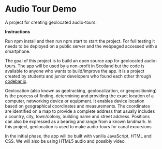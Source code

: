 # Audio Tour Demo

A project for creating geolocated audio-tours.

**Instructions**

Run npm install and then run npm start to start the project. For full testing it needs to be deployed on a public server and the webpaged accessed with a smartphone.

The goal of this project is to build an open source app for geolocated audio-tours. The app will be used by a non-profit in Scotland but the code is available to anyone who wants to build/improve the app. It is a project created by students and junior developers who found each other through [codebar.io](https://www.codebar.io/).

Geolocation (also known as geotracking, geolocalization, or geopositioning) is the process of finding, determining and providing the exact location of a computer, networking device or equipment. It enables device location based on geographical coordinates and measurements. The coordinates are identified on a map to provide a complete address that usually includes a country, city, town/colony, building name and street address. Positions can also be expressed as a bearing and range from a known landmark. In this project, geolocation is used to make audio-tours for canal excursions.

In the initial phase, the app will be built with vanilla JavaScript, HTML and CSS. We will also be using HTML5 audio and possibly video.

